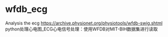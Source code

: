 # wfdb_ecg
Analysis the ecg
https://archive.physionet.org/physiotools/wfdb-swig.shtml
python处理心电图_ECG心电信号处理：使用WFDB对MIT-BIH数据集进行读取
